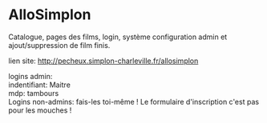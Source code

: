 # AlloSimplon

Catalogue, pages des films, login, système configuration admin et ajout/suppression de film finis.<br/>

lien site: http://pecheux.simplon-charleville.fr/allosimplon<br/>

logins admin:<br/>
indentifiant: Maitre<br/>
mdp: tambours<br/>
Logins non-admins: fais-les toi-même ! Le formulaire d'inscription c'est pas pour les mouches !<br/>

